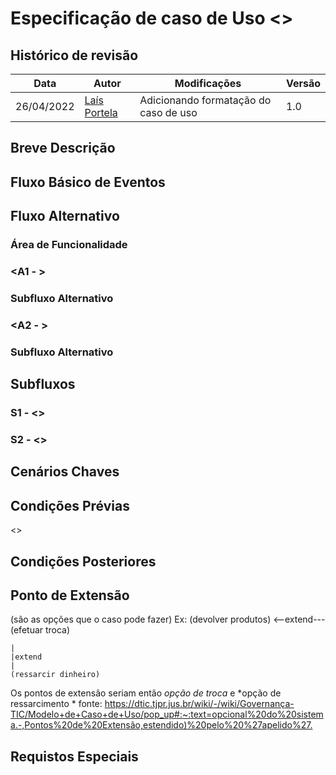 # Especificação de caso de Uso <>

## Histórico de revisão
| Data       | Autor                                        | Modificações                      | Versão |
| ---------- | -------------------------------------------- | --------------------------------- | ------ |
| 26/04/2022 | [Laís Portela](https://github.com/laispa) | Adicionando formatação do caso de uso | 1.0 |

## Breve Descrição

## Fluxo Básico de Eventos 

## Fluxo Alternativo

### Área de Funcionalidade 

### <A1 - >

### Subfluxo Alternativo

### <A2 - >

### Subfluxo Alternativo

## Subfluxos 

### S1 - <>

### S2 - <>

## Cenários Chaves

## Condições Prévias

<>

## Condições Posteriores

## Ponto de Extensão

(são as opções que o caso pode fazer)
Ex: 
(devolver produtos)   <--extend--- (efetuar troca)

    | 
    |extend 
    |
    (ressarcir dinheiro)

Os pontos de extensão seriam então *opção de troca* e *opção de ressarcimento *
fonte: <https://dtic.tjpr.jus.br/wiki/-/wiki/Governança-TIC/Modelo+de+Caso+de+Uso/pop_up#:~:text=opcional%20do%20sistema.-,Pontos%20de%20Extensão,estendido)%20pelo%20%27apelido%27.>

## Requistos Especiais